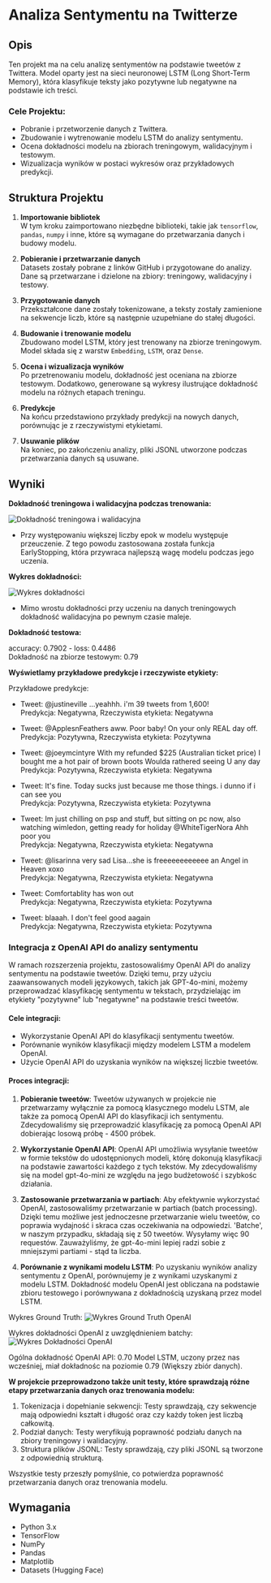 # Analiza Sentymentu na Twitterze

## Opis

Ten projekt ma na celu analizę sentymentów na podstawie tweetów z Twittera. Model oparty jest na sieci neuronowej LSTM (Long Short-Term Memory), która klasyfikuje teksty jako pozytywne lub negatywne na podstawie ich treści.

### Cele Projektu:
- Pobranie i przetworzenie danych z Twittera.
- Zbudowanie i wytrenowanie modelu LSTM do analizy sentymentu.
- Ocena dokładności modelu na zbiorach treningowym, walidacyjnym i testowym.
- Wizualizacja wyników w postaci wykresów oraz przykładowych predykcji.

## Struktura Projektu

1. **Importowanie bibliotek**  
   W tym kroku zaimportowano niezbędne biblioteki, takie jak `tensorflow`, `pandas`, `numpy` i inne, które są wymagane do przetwarzania danych i budowy modelu.

2. **Pobieranie i przetwarzanie danych**  
   Datasets zostały pobrane z linków GitHub i przygotowane do analizy. Dane są przetwarzane i dzielone na zbiory: treningowy, walidacyjny i testowy.

3. **Przygotowanie danych**  
   Przekształcone dane zostały tokenizowane, a teksty zostały zamienione na sekwencje liczb, które są następnie uzupełniane do stałej długości.

4. **Budowanie i trenowanie modelu**  
   Zbudowano model LSTM, który jest trenowany na zbiorze treningowym. Model składa się z warstw `Embedding`, `LSTM`, oraz `Dense`.

5. **Ocena i wizualizacja wyników**  
   Po przetrenowaniu modelu, dokładność jest oceniana na zbiorze testowym. Dodatkowo, generowane są wykresy ilustrujące dokładność modelu na różnych etapach treningu.

6. **Predykcje**  
   Na końcu przedstawiono przykłady predykcji na nowych danych, porównując je z rzeczywistymi etykietami.

7. **Usuwanie plików**  
   Na koniec, po zakończeniu analizy, pliki JSONL utworzone podczas przetwarzania danych są usuwane.

## Wyniki
**Dokładność treningowa i walidacyjna podczas trenowania:**  

![Dokładność treningowa i walidacyjna](images/Epochs.png "Dokładność modelu na różnych etapach treningu")

- Przy występowaniu większej liczby epok w modelu występuje przeuczenie. Z tego powodu zastosowana została funkcja EarlyStopping, która przywraca najlepszą wagę modelu podczas jego uczenia.

**Wykres dokładności:**  

![Wykres dokładności](images/Chart.png "Wykres dokładności modelu")

- Mimo wrostu dokładności przy uczeniu na danych treningowych dokładność walidacyjna po pewnym czasie maleje.

**Dokładność testowa:**  

accuracy: 0.7902 - loss: 0.4486  
Dokładność na zbiorze testowym: 0.79

**Wyświetlamy przykładowe predykcje i rzeczywiste etykiety:**  

Przykładowe predykcje:  

 - Tweet: @justineville ...yeahhh. i'm 39 tweets from 1,600!  
   Predykcja: Negatywna, Rzeczywista etykieta: Negatywna

 - Tweet: @ApplesnFeathers aww. Poor baby! On your only REAL day off.  
   Predykcja: Pozytywna, Rzeczywista etykieta: Pozytywna

 - Tweet: @joeymcintyre With my refunded $225 (Australian ticket price) I bought me a hot pair of brown boots  Woulda rathered seeing U any day  
   Predykcja: Pozytywna, Rzeczywista etykieta: Negatywna

 - Tweet: It's fine. Today sucks just because me those things. i dunno if i can see you  
   Predykcja: Pozytywna, Rzeczywista etykieta: Pozytywna

 - Tweet: Im just chilling on psp and stuff, but sitting on pc now, also watching wimledon, getting ready for holiday @WhiteTigerNora Ahh poor you  
   Predykcja: Negatywna, Rzeczywista etykieta: Negatywna

 - Tweet: @lisarinna very sad Lisa...she is freeeeeeeeeeee an Angel in Heaven xoxo  
   Predykcja: Negatywna, Rzeczywista etykieta: Negatywna

 - Tweet: Comfortablity has won out  
   Predykcja: Negatywna, Rzeczywista etykieta: Pozytywna

 - Tweet: blaaah. I don't feel good aagain  
   Predykcja: Negatywna, Rzeczywista etykieta: Pozytywna

### Integracja z OpenAI API do analizy sentymentu

W ramach rozszerzenia projektu, zastosowaliśmy OpenAI API do analizy sentymentu na podstawie tweetów. Dzięki temu, przy użyciu zaawansowanych modeli językowych, takich jak GPT-4o-mini, możemy przeprowadzać klasyfikację sentymentu w tekstach, przydzielając im etykiety "pozytywne" lub "negatywne" na podstawie treści tweetów.

#### Cele integracji:
- Wykorzystanie OpenAI API do klasyfikacji sentymentu tweetów.
- Porównanie wyników klasyfikacji między modelem LSTM a modelem OpenAI.
- Użycie OpenAI API do uzyskania wyników na większej liczbie tweetów.

#### Proces integracji:
1. **Pobieranie tweetów**: Tweetów używanych w projekcie nie przetwarzamy wyłącznie za pomocą klasycznego modelu LSTM, ale także za pomocą OpenAI API do klasyfikacji ich sentymentu. Zdecydowaliśmy się przeprowadzić klasyfikację za pomocą OpenAI API dobierając losową próbę - 4500 próbek.
   
2. **Wykorzystanie OpenAI API**: OpenAI API umożliwia wysyłanie tweetów w formie tekstów do udostępnionych modeli, którę dokonują klasyfikacji na podstawie zawartości każdego z tych tekstów. My zdecydowaliśmy się na model gpt-4o-mini ze względu na jego budżetowość i szybkośc działania.

3. **Zastosowanie przetwarzania w partiach**: Aby efektywnie wykorzystać OpenAI, zastosowaliśmy przetwarzanie w partiach (batch processing). Dzięki temu możliwe jest jednoczesne przetwarzanie wielu tweetów, co poprawia wydajność i skraca czas oczekiwania na odpowiedzi. 'Batche', w naszym przypadku, składają się z 50 tweetów. Wysyłamy więc 90 requestów. Zauważyliśmy, że gpt-4o-mini lepiej radzi sobie z mniejszymi partiami - stąd ta liczba.

4. **Porównanie z wynikami modelu LSTM**: Po uzyskaniu wyników analizy sentymentu z OpenAI, porównujemy je z wynikami uzyskanymi z modelu LSTM. Dokładność modelu OpenAI jest obliczana na podstawie zbioru testowego i porównywana z dokładnością uzyskaną przez model LSTM.

Wykres Ground Truth:
![Wykres Ground Truth OpenAI](images/GroundTruthOpenAI.png "Wykres Ground Truth modelu gpt-4o-mini")

Wykres dokładności OpenAI z uwzględnieniem batchy:
![Wykres Dokładności OpenAI](images/DokladnoscOpenAI.png "Dokładność OpenAI z uwzględnieniem batchy")

Ogólna dokładność OpenAI API: 0.70
Model LSTM, uczony przez nas wcześniej, miał dokładnośc na poziomie 0.79 (Większy zbiór danych).

**W projekcie przeprowadzono także unit testy, które sprawdzają różne etapy przetwarzania danych oraz trenowania modelu:**

1. Tokenizacja i dopełnianie sekwencji: Testy sprawdzają, czy sekwencje mają odpowiedni kształt i długość oraz czy każdy token jest liczbą całkowitą.
2. Podział danych: Testy weryfikują poprawność podziału danych na zbiory treningowy i walidacyjny.
3. Struktura plików JSONL: Testy sprawdzają, czy pliki JSONL są tworzone z odpowiednią strukturą.

Wszystkie testy przeszły pomyślnie, co potwierdza poprawność przetwarzania danych oraz trenowania modelu.


## Wymagania

- Python 3.x
- TensorFlow
- NumPy
- Pandas
- Matplotlib
- Datasets (Hugging Face)
